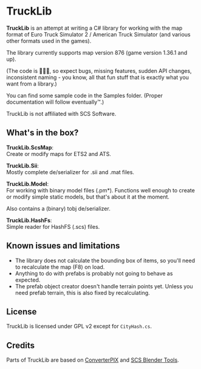 # TruckLib

**TruckLib** is an attempt at writing a C# library for working with the map format of 
Euro Truck Simulator 2 / American Truck Simulator (and various other formats used in the games).

The library currently supports map version 876 (game version 1.36.1 and up).

(The code is 💩💩💩, so expect bugs, missing features,
sudden API changes, inconsistent naming - you know, all that fun stuff that is exactly 
what you want from a library.)

You can find some sample code in the Samples folder. (Proper documentation will follow eventually™.)  

TruckLib is not affiliated with SCS Software.

## What's in the box?
**TruckLib.ScsMap**:  
Create or modify maps for ETS2 and ATS.

**TruckLib.Sii**:  
Mostly complete de/serializer for .sii and .mat files.

**TruckLib.Model**:  
For working with binary model files (.pm\*). Functions well enough to create or modify simple static models,
but that's about it at the moment.

Also contains a (binary) tobj de/serializer.

**TruckLib.HashFs**:  
Simple reader for HashFS (.scs) files.

## Known issues and limitations
* The library does not calculate the bounding box of items, so you'll need to recalculate the map (F8) on load.
* Anything to do with prefabs is probably not going to behave as expected.
* The prefab object creator doesn't handle terrain points yet. Unless you need prefab terrain, this is also
 fixed by recalculating.

## License
TruckLib is licensed under GPL v2 except for `CityHash.cs`.

## Credits
Parts of TruckLib are based on [ConverterPIX](https://github.com/mwl4/ConverterPIX)
and [SCS Blender Tools](https://github.com/SCSSoftware/BlenderTools/).
